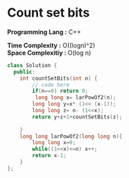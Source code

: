 # Count set bits

**Programming Lang :** C++

**Time Complexity :** O((logn)^2)  
**Space Complexitiy :** O(log n)

```cpp
class Solution {
  public:
    int countSetBits(int n) {
        // code here
        if(n==0) return 0;
         long long x= larPowOf2(n);
        long long y=x* (1<< (x-1));
        long long z= n- (1<<x);
        return y+z+1+countSetBits(z);
        
    }
    long long larPowOf2(long long n){
        long long x=0;
        while((1<<x)<=n) x++;
        return x-1;
    }
};

```
